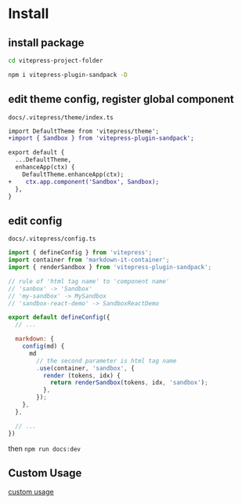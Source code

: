 # Install

## install package

```bash
cd vitepress-project-folder

npm i vitepress-plugin-sandpack -D
```

## edit theme config, register global component

`docs/.vitepress/theme/index.ts`

```diff
import DefaultTheme from 'vitepress/theme';
+import { Sandbox } from 'vitepress-plugin-sandpack';

export default {
  ...DefaultTheme,
  enhanceApp(ctx) {
    DefaultTheme.enhanceApp(ctx);
+    ctx.app.component('Sandbox', Sandbox);
  },
}
```

## edit config

`docs/.vitepress/config.ts`

```js
import { defineConfig } from 'vitepress';
import container from 'markdown-it-container';
import { renderSandbox } from 'vitepress-plugin-sandpack';

// rule of 'html tag name' to 'component name'
// 'sanbox' -> 'Sandbox'
// 'my-sandbox' -> MySandbox
// 'sandbox-react-demo' -> SandboxReactDemo

export default defineConfig({
  // ...

  markdown: {
    config(md) {
      md
        // the second parameter is html tag name
        .use(container, 'sandbox', {
          render (tokens, idx) {
            return renderSandbox(tokens, idx, 'sandbox');
          },
        });
    },
  },

  // ...
})
```

then `npm run docs:dev`

## Custom Usage

[custom usage](/custom-usage/custom)
